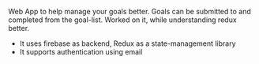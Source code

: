 Web App to help manage your goals better. Goals can be submitted to and completed from 
the goal-list. Worked on it, while understanding redux better.
- It uses firebase as backend, Redux as a state-management library
- It supports authentication using email
